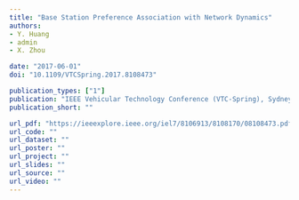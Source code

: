 ```yaml
---
title: "Base Station Preference Association with Network Dynamics"
authors:
- Y. Huang
- admin
- X. Zhou

date: "2017-06-01"
doi: "10.1109/VTCSpring.2017.8108473"

publication_types: ["1"]
publication: "IEEE Vehicular Technology Conference (VTC‐Spring), Sydney, Australia"
publication_short: ""

url_pdf: "https://ieeexplore.ieee.org/iel7/8106913/8108170/08108473.pdf"
url_code: ""
url_dataset: ""
url_poster: ""
url_project: ""
url_slides: ""
url_source: ""
url_video: ""
---
```

